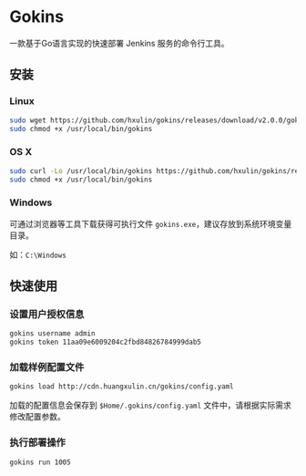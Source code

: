 # Gokins

一款基于Go语言实现的快速部署 Jenkins 服务的命令行工具。

## 安装

### Linux

```bash
sudo wget https://github.com/hxulin/gokins/releases/download/v2.0.0/gokins-2.0.0-linux-amd64 -O /usr/local/bin/gokins
sudo chmod +x /usr/local/bin/gokins
```

### OS X

```bash
sudo curl -Lo /usr/local/bin/gokins https://github.com/hxulin/gokins/releases/download/v2.0.0/gokins-2.0.0-darwin-amd64
sudo chmod +x /usr/local/bin/gokins
```

### Windows

可通过浏览器等工具下载获得可执行文件 `gokins.exe`，建议存放到系统环境变量目录。

如：`C:\Windows`

## 快速使用

### 设置用户授权信息

```bash
gokins username admin
gokins token 11aa09e6009204c2fbd84826784999dab5
```

### 加载样例配置文件

```bash
gokins load http://cdn.huangxulin.cn/gokins/config.yaml
```

加载的配置信息会保存到 `$Home/.gokins/config.yaml` 文件中，请根据实际需求修改配置参数。

### 执行部署操作

```bash
gokins run 1005
```

